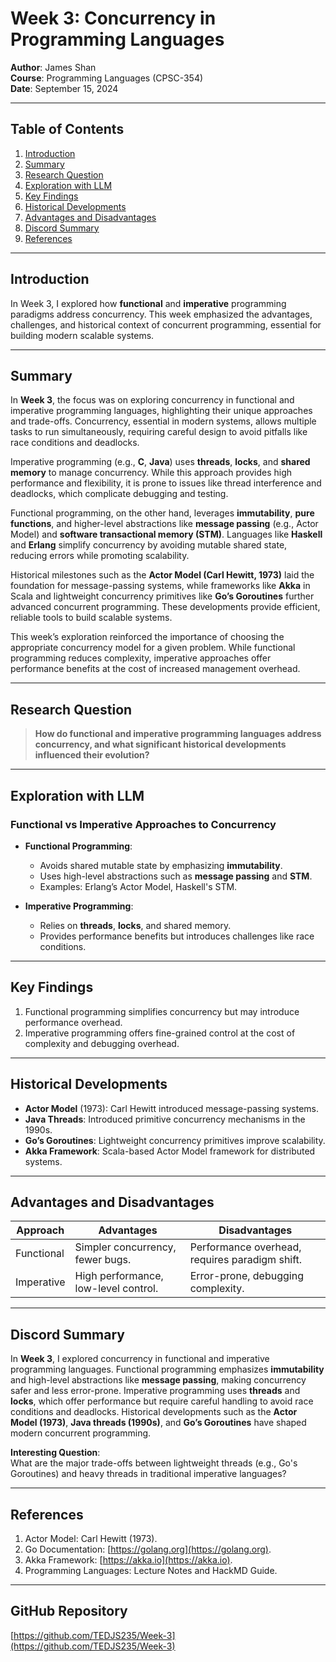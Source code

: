 # Week 3: Concurrency in Programming Languages

**Author**: James Shan  
**Course**: Programming Languages (CPSC-354)  
**Date**: September 15, 2024  

---

## Table of Contents
1. [Introduction](#introduction)
2. [Summary](#summary)
3. [Research Question](#research-question)
4. [Exploration with LLM](#exploration-with-llm)
5. [Key Findings](#key-findings)
6. [Historical Developments](#historical-developments)
7. [Advantages and Disadvantages](#advantages-and-disadvantages)
8. [Discord Summary](#discord-summary)
9. [References](#references)

---

## Introduction

In Week 3, I explored how **functional** and **imperative** programming paradigms address concurrency. This week emphasized the advantages, challenges, and historical context of concurrent programming, essential for building modern scalable systems.

---

## Summary

In **Week 3**, the focus was on exploring concurrency in functional and imperative programming languages, highlighting their unique approaches and trade-offs. Concurrency, essential in modern systems, allows multiple tasks to run simultaneously, requiring careful design to avoid pitfalls like race conditions and deadlocks.

Imperative programming (e.g., **C**, **Java**) uses **threads**, **locks**, and **shared memory** to manage concurrency. While this approach provides high performance and flexibility, it is prone to issues like thread interference and deadlocks, which complicate debugging and testing.

Functional programming, on the other hand, leverages **immutability**, **pure functions**, and higher-level abstractions like **message passing** (e.g., Actor Model) and **software transactional memory (STM)**. Languages like **Haskell** and **Erlang** simplify concurrency by avoiding mutable shared state, reducing errors while promoting scalability.

Historical milestones such as the **Actor Model (Carl Hewitt, 1973)** laid the foundation for message-passing systems, while frameworks like **Akka** in Scala and lightweight concurrency primitives like **Go’s Goroutines** further advanced concurrent programming. These developments provide efficient, reliable tools to build scalable systems.

This week’s exploration reinforced the importance of choosing the appropriate concurrency model for a given problem. While functional programming reduces complexity, imperative approaches offer performance benefits at the cost of increased management overhead.

---

## Research Question

> **How do functional and imperative programming languages address concurrency, and what significant historical developments influenced their evolution?**

---

## Exploration with LLM

### Functional vs Imperative Approaches to Concurrency

- **Functional Programming**:
  - Avoids shared mutable state by emphasizing **immutability**.
  - Uses high-level abstractions such as **message passing** and **STM**.
  - Examples: Erlang’s Actor Model, Haskell's STM.

- **Imperative Programming**:
  - Relies on **threads**, **locks**, and shared memory.
  - Provides performance benefits but introduces challenges like race conditions.

---

## Key Findings

1. Functional programming simplifies concurrency but may introduce performance overhead.
2. Imperative programming offers fine-grained control at the cost of complexity and debugging overhead.

---

## Historical Developments

- **Actor Model** (1973): Carl Hewitt introduced message-passing systems.
- **Java Threads**: Introduced primitive concurrency mechanisms in the 1990s.
- **Go’s Goroutines**: Lightweight concurrency primitives improve scalability.
- **Akka Framework**: Scala-based Actor Model framework for distributed systems.

---

## Advantages and Disadvantages

| **Approach**        | **Advantages**                                 | **Disadvantages**                            |
|----------------------|-----------------------------------------------|---------------------------------------------|
| Functional           | Simpler concurrency, fewer bugs.             | Performance overhead, requires paradigm shift. |
| Imperative           | High performance, low-level control.         | Error-prone, debugging complexity.          |

---

## Discord Summary  

In **Week 3**, I explored concurrency in functional and imperative programming languages. Functional programming emphasizes **immutability** and high-level abstractions like **message passing**, making concurrency safer and less error-prone. Imperative programming uses **threads** and **locks**, which offer performance but require careful handling to avoid race conditions and deadlocks. Historical developments such as the **Actor Model (1973)**, **Java threads (1990s)**, and **Go’s Goroutines** have shaped modern concurrent programming.

**Interesting Question**:  
What are the major trade-offs between lightweight threads (e.g., Go's Goroutines) and heavy threads in traditional imperative languages?

---

## References  

1. Actor Model: Carl Hewitt (1973).  
2. Go Documentation: [https://golang.org](https://golang.org).  
3. Akka Framework: [https://akka.io](https://akka.io).  
4. Programming Languages: Lecture Notes and HackMD Guide.  

---

## GitHub Repository

[https://github.com/TEDJS235/Week-3](https://github.com/TEDJS235/Week-3)
